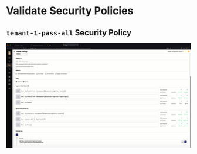 # Validate Security Policies

## `tenant-1-pass-all` Security Policy

![evaluate-tenant-2-pass-all-gif](images/evaluate-tenant-2-pass-all.gif)